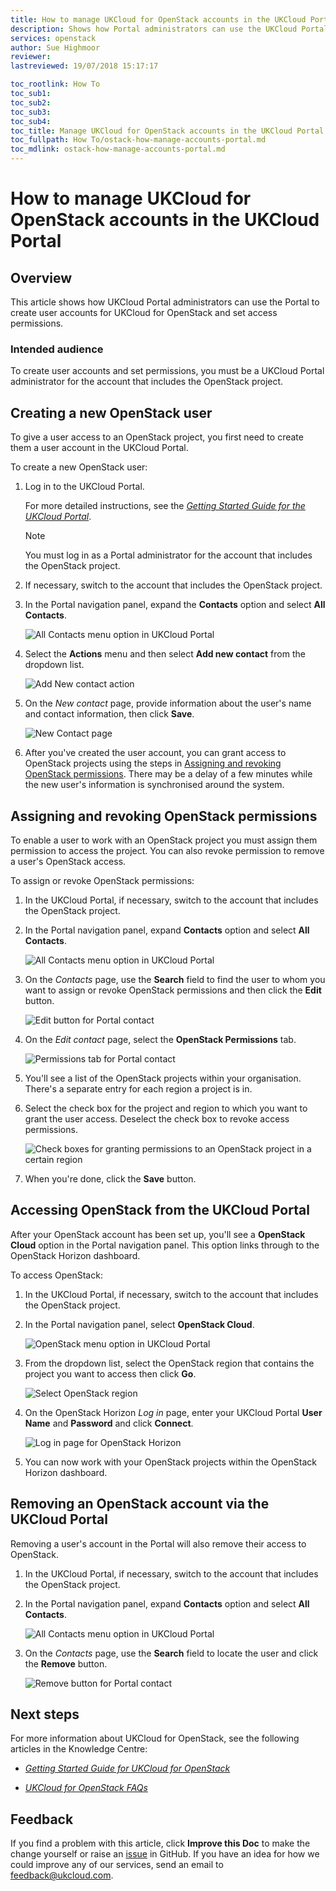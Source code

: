 ```yaml
---
title: How to manage UKCloud for OpenStack accounts in the UKCloud Portal
description: Shows how Portal administrators can use the UKCloud Portal to create user accounts and set access permissions for UKCloud for OpenStack
services: openstack
author: Sue Highmoor
reviewer:
lastreviewed: 19/07/2018 15:17:17

toc_rootlink: How To
toc_sub1:
toc_sub2:
toc_sub3:
toc_sub4:
toc_title: Manage UKCloud for OpenStack accounts in the UKCloud Portal
toc_fullpath: How To/ostack-how-manage-accounts-portal.md
toc_mdlink: ostack-how-manage-accounts-portal.md
---
```


# How to manage UKCloud for OpenStack accounts in the UKCloud Portal

## Overview

This article shows how UKCloud Portal administrators can use the Portal to create user accounts for UKCloud for OpenStack and set access permissions.

### Intended audience

To create user accounts and set permissions, you must be a UKCloud Portal administrator for the account that includes the OpenStack project.

## Creating a new OpenStack user

To give a user access to an OpenStack project, you first need to create them a user account in the UKCloud Portal.

To create a new OpenStack user:

1. Log in to the UKCloud Portal.

    For more detailed instructions, see the [*Getting Started Guide for the UKCloud Portal*](../portal/ptl-gs.md).

    > [!NOTE]
    > You must log in as a Portal administrator for the account that includes the OpenStack project.

2. If necessary, switch to the account that includes the OpenStack project.

3. In the Portal navigation panel, expand the **Contacts** option and select **All Contacts**.

    ![All Contacts menu option in UKCloud Portal](images/ptl-menu-all-contacts.png)

4. Select the **Actions** menu and then select **Add new contact** from the dropdown list.

    ![Add New contact action](images/ptl-mnu-add-new-contact.png)

5. On the *New contact* page, provide information about the user's name and contact information, then click **Save**.

    ![New Contact page](images/ptl-new-contact.png)

6. After you've created the user account, you can grant access to OpenStack projects using the steps in [Assigning and revoking OpenStack permissions](#assigning-and-revoking-openstack-permissions). There may be a delay of a few minutes while the new user's information is synchronised around the system.

## Assigning and revoking OpenStack permissions

To enable a user to work with an OpenStack project you must assign them permission to access the project. You can also revoke permission to remove a user's OpenStack access.

To assign or revoke OpenStack permissions:

1. In the UKCloud Portal, if necessary, switch to the account that includes the OpenStack project.

2. In the Portal navigation panel, expand **Contacts** option and select **All Contacts**.

    ![All Contacts menu option in UKCloud Portal](images/ptl-menu-all-contacts.png)

3. On the *Contacts* page, use the **Search** field to find the user to whom you want to assign or revoke OpenStack permissions and then click the **Edit** button.

    ![Edit button for Portal contact](images/ptl-contacts-btn-edit.png)

4. On the *Edit contact* page, select the **OpenStack Permissions** tab.

    ![Permissions tab for Portal contact](images/ptl-contacts-tab-openstack-permissions.png)

5. You'll see a list of the OpenStack projects within your organisation. There's a separate entry for each region a project is in.

6. Select the check box for the project and region to which you want to grant the user access.
    Deselect the check box to revoke access permissions.

    ![Check boxes for granting permissions to an OpenStack project in a certain region](images/ostack-portal-sso-permissions.png)

7. When you're done, click the **Save** button.

## Accessing OpenStack from the UKCloud Portal

After your OpenStack account has been set up, you'll see a **OpenStack Cloud** option in the Portal navigation panel. This option links through to the OpenStack Horizon dashboard.

To access OpenStack:

1. In the UKCloud Portal, if necessary, switch to the account that includes the OpenStack project.

2. In the Portal navigation panel, select **OpenStack Cloud**.

    ![OpenStack menu option in UKCloud Portal](images/ostack-portal-menu-openstack.png)

3. From the dropdown list, select the OpenStack region that contains the project you want to access then click **Go**.

    ![Select OpenStack region](images/ostack-portal-select-region.png)

4. On the OpenStack Horizon *Log in* page, enter your UKCloud Portal **User Name** and **Password** and click **Connect**.

    ![Log in page for OpenStack Horizon](images/ostack-horizon-log-in.png)

5. You can now work with your OpenStack projects within the OpenStack Horizon dashboard.

## Removing an OpenStack account via the UKCloud Portal

Removing a user's account in the Portal will also remove their access to OpenStack.

1. In the UKCloud Portal, if necessary, switch to the account that includes the OpenStack project.

2. In the Portal navigation panel, expand **Contacts** option and select **All Contacts**.

    ![All Contacts menu option in UKCloud Portal](images/ptl-menu-all-contacts.png)

3. On the *Contacts* page, use the **Search** field to locate the user and click the **Remove** button.

    ![Remove button for Portal contact](images/ptl-contacts-btn-remove.png)

## Next steps

For more information about UKCloud for OpenStack, see the following articles in the Knowledge Centre:

- [*Getting Started Guide for UKCloud for OpenStack*](ostack-gs.md)

- [*UKCloud for OpenStack FAQs*](ostack-faq.md)

## Feedback

If you find a problem with this article, click **Improve this Doc** to make the change yourself or raise an [issue](https://github.com/UKCloud/documentation/issues) in GitHub. If you have an idea for how we could improve any of our services, send an email to <feedback@ukcloud.com>.
